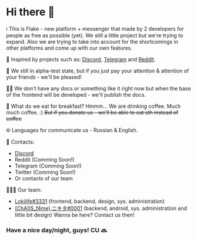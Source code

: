 # Hi there 👋

ℹ️ This is Flake - new platform + messenger that made by 2 developers for people as free as possible (yet). We still a little project but we're trying to expand. Also we are trying to take into account for the shortcomings in other platforms and come up with our own features.

🔨 Inspired by projects such as: [Discord](https://discord.com), [Telegram](https://telegram.org) and [Reddit](https://reddit.com).

🤷 We still in alpha-test state, but if you just pay your attention & attention of your friends - we'll be pleased!

👩‍💻 We don't have any docs or something like it right now but when the base of the frontend will be developed - we'll publish the docs.

🍿 What do we eat for breakfast? Hmmm... We are drinking coffee. Much much coffee. :) ~~But if you donate us - we'll be able to eat sth instead of coffee~~

🌐 Languages for communicate us - Russian & English.

👥 Contacts:
 - [Discord](https://discord.gg/dwTx3mGPwR)
 - Reddit (Comming Soon!)
 - Telegram (Comming Soon!)
 - Twitter (Comming Soon!)
 - Or contacts of our team

🧑‍🤝‍🧑 Our team:
 - [Lokilife#3331](https://github.com/Lokilife) (frontend, backend, design, sys. administration)
 - [(ChA0S_f4me) ニキタ#0001](https://github.com/ChA0S-f4me) (backend, android, sys. administration and little bit design)
Wanna be here? Contact us then!

### Have a nice day/night, guys! CU 🔜
